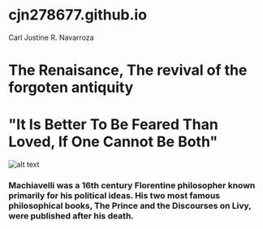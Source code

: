 # cjn278677.github.io
Carl Justine R. Navarroza
# The Renaisance, The revival of the forgoten antiquity
# "It Is Better To Be Feared Than Loved, If One Cannot Be Both"
![alt text](https://assets.theschooloflife.com/wp-content/uploads/2022/01/27015034/machiavelli.jpg)
### Machiavelli was a 16th century Florentine philosopher known primarily for his political ideas. His two most famous philosophical books, The Prince and the Discourses on Livy, were published after his death.
